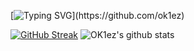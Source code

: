 [![Typing SVG](https://readme-typing-svg.herokuapp.com?font=Fira+Code&weight=700&pause=1000&color=ED3F84&width=435&lines=Hey%2C+I'm+OK1ez!)](https://github.com/ok1ez)

[![GitHub Streak](https://streak-stats.demolab.com?user=OK1ez&theme=radical&date_format=M%20j%5B%2C%20Y%5D&mode=weekly)](https://git.io/streak-stats)
![OK1ez's github stats](https://github-readme-stats.vercel.app/api?username=ok1ez&count_private=true&include_all_commits=true&theme=radical)
  </BR>









